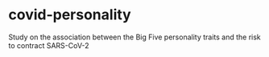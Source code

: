 # covid-personality
Study on the association between the Big Five personality traits and the risk to contract SARS-CoV-2
